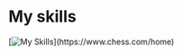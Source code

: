 # My skills
[![My Skills](https://skillicons.dev/icons?i=js,html,css,rust,c,cpp,py,)](https://www.chess.com/home)
